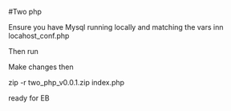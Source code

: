 #Two php

Ensure you have Mysql running locally and matching the vars inn locahost_conf.php

Then run

Make changes then 


zip -r two_php_v0.0.1.zip index.php

ready for EB